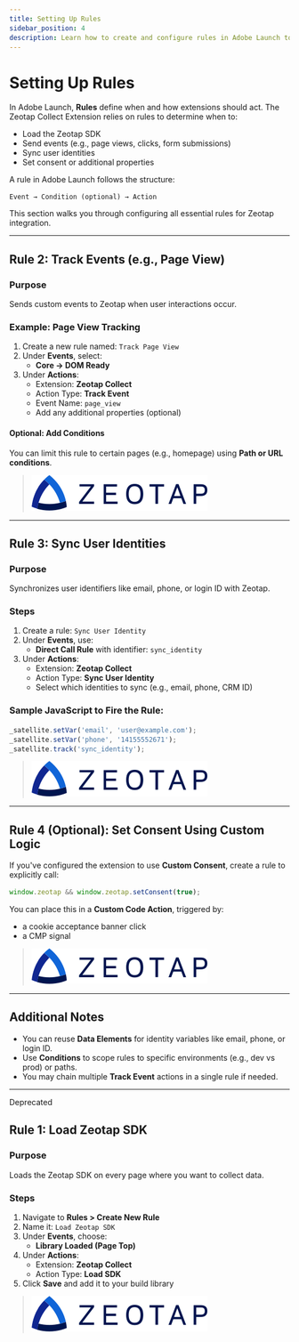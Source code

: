 ```yaml
---
title: Setting Up Rules
sidebar_position: 4
description: Learn how to create and configure rules in Adobe Launch to load the Zeotap SDK, track events, and sync user identities.
---
```


# Setting Up Rules

In Adobe Launch, **Rules** define when and how extensions should act. The Zeotap Collect Extension relies on rules to determine when to:

- Load the Zeotap SDK
- Send events (e.g., page views, clicks, form submissions)
- Sync user identities
- Set consent or additional properties

A rule in Adobe Launch follows the structure:

```
Event → Condition (optional) → Action
```

This section walks you through configuring all essential rules for Zeotap integration.

---

## Rule 2: Track Events (e.g., Page View)

### Purpose
Sends custom events to Zeotap when user interactions occur.

### Example: Page View Tracking

1. Create a new rule named: `Track Page View`
2. Under **Events**, select:
   - **Core → DOM Ready**
3. Under **Actions**:
   - Extension: **Zeotap Collect**
   - Action Type: **Track Event**
   - Event Name: `page_view`
   - Add any additional properties (optional)

#### Optional: Add Conditions
You can limit this rule to certain pages (e.g., homepage) using **Path or URL conditions**.

> ![Track Event Rule](../../static/img/zeotap_logo.svg)

---

## Rule 3: Sync User Identities

### Purpose
Synchronizes user identifiers like email, phone, or login ID with Zeotap.

### Steps

1. Create a rule: `Sync User Identity`
2. Under **Events**, use:
   - **Direct Call Rule** with identifier: `sync_identity`
3. Under **Actions**:
   - Extension: **Zeotap Collect**
   - Action Type: **Sync User Identity**
   - Select which identities to sync (e.g., email, phone, CRM ID)

### Sample JavaScript to Fire the Rule:

```js
_satellite.setVar('email', 'user@example.com');
_satellite.setVar('phone', '14155552671');
_satellite.track('sync_identity');
```

> ![Sync Identity Rule](../../static/img/zeotap_logo.svg)

---

## Rule 4 (Optional): Set Consent Using Custom Logic

If you've configured the extension to use **Custom Consent**, create a rule to explicitly call:

```js
window.zeotap && window.zeotap.setConsent(true);
```

You can place this in a **Custom Code Action**, triggered by:
- a cookie acceptance banner click
- a CMP signal

> ![Set Consent Rule](../../static/img/zeotap_logo.svg)

---

## Additional Notes

- You can reuse **Data Elements** for identity variables like email, phone, or login ID.
- Use **Conditions** to scope rules to specific environments (e.g., dev vs prod) or paths.
- You may chain multiple **Track Event** actions in a single rule if needed.

---

Deprecated

## Rule 1: Load Zeotap SDK

### Purpose
Loads the Zeotap SDK on every page where you want to collect data.

### Steps

1. Navigate to **Rules > Create New Rule**
2. Name it: `Load Zeotap SDK`
3. Under **Events**, choose:
   - **Library Loaded (Page Top)**
4. Under **Actions**:
   - Extension: **Zeotap Collect**
   - Action Type: **Load SDK**
5. Click **Save** and add it to your build library

> ![Load SDK Rule](../../static/img/zeotap_logo.svg)

